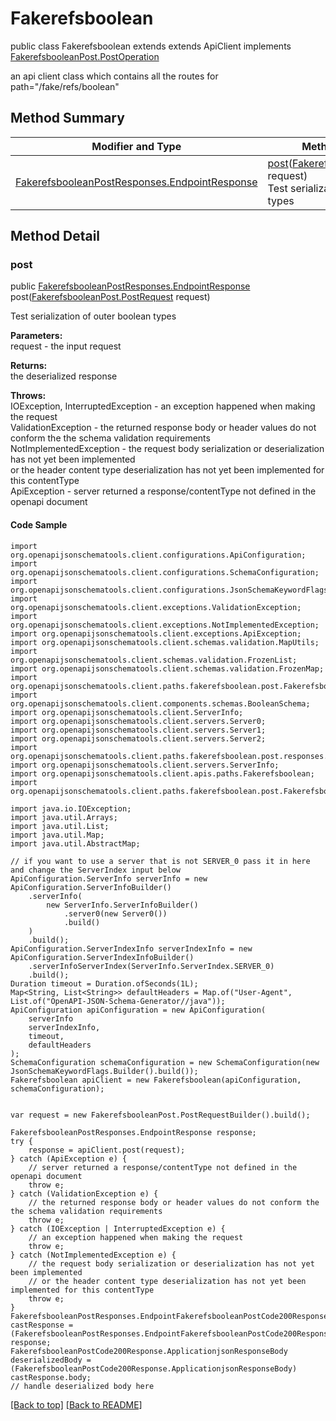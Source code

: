 # Fakerefsboolean

public class Fakerefsboolean extends extends ApiClient implements
[FakerefsbooleanPost.PostOperation](../../paths/fakerefsboolean/FakerefsbooleanPost.md#postoperation)

an api client class which contains all the routes for path="/fake/refs/boolean"

## Method Summary
| Modifier and Type | Method and Description |
| ----------------- | ---------------------- |
| [FakerefsbooleanPostResponses.EndpointResponse](../../paths/fakerefsboolean/post/FakerefsbooleanPostResponses.md#endpointresponse) | [post](#post)([FakerefsbooleanPost.PostRequest](../../paths/fakerefsboolean/FakerefsbooleanPost.md#postrequest) request)<br>Test serialization of outer boolean types |

## Method Detail

### post
public [FakerefsbooleanPostResponses.EndpointResponse](../../paths/fakerefsboolean/post/FakerefsbooleanPostResponses.md#endpointresponse) post([FakerefsbooleanPost.PostRequest](../../paths/fakerefsboolean/FakerefsbooleanPost.md#postrequest) request)

Test serialization of outer boolean types

**Parameters:**<br>
request - the input request

**Returns:**<br>
the deserialized response

**Throws:**<br>
IOException, InterruptedException - an exception happened when making the request<br>
ValidationException - the returned response body or header values do not conform the the schema validation requirements<br>
NotImplementedException - the request body serialization or deserialization has not yet been implemented<br>
                          or the header content type deserialization has not yet been implemented for this contentType<br>
ApiException - server returned a response/contentType not defined in the openapi document<br>

#### Code Sample
```
import org.openapijsonschematools.client.configurations.ApiConfiguration;
import org.openapijsonschematools.client.configurations.SchemaConfiguration;
import org.openapijsonschematools.client.configurations.JsonSchemaKeywordFlags;
import org.openapijsonschematools.client.exceptions.ValidationException;
import org.openapijsonschematools.client.exceptions.NotImplementedException;
import org.openapijsonschematools.client.exceptions.ApiException;
import org.openapijsonschematools.client.schemas.validation.MapUtils;
import org.openapijsonschematools.client.schemas.validation.FrozenList;
import org.openapijsonschematools.client.schemas.validation.FrozenMap;
import org.openapijsonschematools.client.paths.fakerefsboolean.post.FakerefsbooleanPostRequestBody;
import org.openapijsonschematools.client.components.schemas.BooleanSchema;
import org.openapijsonschematools.client.ServerInfo;
import org.openapijsonschematools.client.servers.Server0;
import org.openapijsonschematools.client.servers.Server1;
import org.openapijsonschematools.client.servers.Server2;
import org.openapijsonschematools.client.paths.fakerefsboolean.post.responses.FakerefsbooleanPostCode200Response;
import org.openapijsonschematools.client.servers.ServerInfo;
import org.openapijsonschematools.client.apis.paths.Fakerefsboolean;
import org.openapijsonschematools.client.paths.fakerefsboolean.post.FakerefsbooleanPostResponses;

import java.io.IOException;
import java.util.Arrays;
import java.util.List;
import java.util.Map;
import java.util.AbstractMap;

// if you want to use a server that is not SERVER_0 pass it in here and change the ServerIndex input below
ApiConfiguration.ServerInfo serverInfo = new ApiConfiguration.ServerInfoBuilder()
    .serverInfo(
        new ServerInfo.ServerInfoBuilder()
            .server0(new Server0())
            .build()
    )
    .build();
ApiConfiguration.ServerIndexInfo serverIndexInfo = new ApiConfiguration.ServerIndexInfoBuilder()
    .serverInfoServerIndex(ServerInfo.ServerIndex.SERVER_0)
    .build();
Duration timeout = Duration.ofSeconds(1L);
Map<String, List<String>> defaultHeaders = Map.of("User-Agent", List.of("OpenAPI-JSON-Schema-Generator//java"));
ApiConfiguration apiConfiguration = new ApiConfiguration(
    serverInfo
    serverIndexInfo,
    timeout,
    defaultHeaders
);
SchemaConfiguration schemaConfiguration = new SchemaConfiguration(new JsonSchemaKeywordFlags.Builder().build());
Fakerefsboolean apiClient = new Fakerefsboolean(apiConfiguration, schemaConfiguration);


var request = new FakerefsbooleanPost.PostRequestBuilder().build();

FakerefsbooleanPostResponses.EndpointResponse response;
try {
    response = apiClient.post(request);
} catch (ApiException e) {
    // server returned a response/contentType not defined in the openapi document
    throw e;
} catch (ValidationException e) {
    // the returned response body or header values do not conform the the schema validation requirements
    throw e;
} catch (IOException | InterruptedException e) {
    // an exception happened when making the request
    throw e;
} catch (NotImplementedException e) {
    // the request body serialization or deserialization has not yet been implemented
    // or the header content type deserialization has not yet been implemented for this contentType
    throw e;
}
FakerefsbooleanPostResponses.EndpointFakerefsbooleanPostCode200Response castResponse = (FakerefsbooleanPostResponses.EndpointFakerefsbooleanPostCode200Response) response;
FakerefsbooleanPostCode200Response.ApplicationjsonResponseBody deserializedBody = (FakerefsbooleanPostCode200Response.ApplicationjsonResponseBody) castResponse.body;
// handle deserialized body here
```
[[Back to top]](#top) [[Back to README]](../../../README.md)
